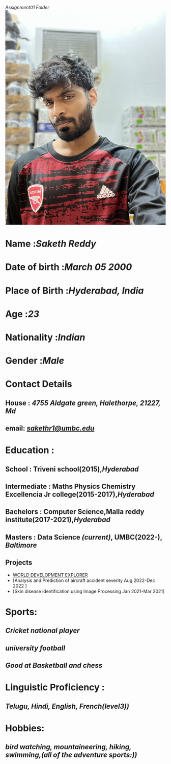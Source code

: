 *Assignment01 Folder*
![HEADSHOT](https://github.com/saketh105/saketh105/blob/main/IMG_E0720.JPG)
# Name :*Saketh Reddy*
# Date of birth :*March 05 2000*
# Place of Birth :*Hyderabad, India*
# Age :*23*
# Nationality :*Indian*
# Gender :*Male*

# Contact Details
## House : *4755 Aldgate green, Halethorpe, 21227, Md*
## email: *sakethr1@umbc.edu*

# Education :
## School : Triveni school(2015),*Hyderabad*
## Intermediate : Maths Physics Chemistry Excellencia Jr college(2015-2017),*Hyderabad*
## Bachelors : Computer Science,Malla reddy institute(2017-2021),*Hyderabad* 
## Masters : Data Science *(current)*, UMBC(2022-), *Baltimore*

## Projects
- [WORLD DEVELOPMENT EXPLORER](https://github.com/saketh105/Data690/tree/main/WORLD%20DEVELOPMENT%20EXPLORER)
- [Analysis and Prediction of aircraft accident severity Aug 2022-Dec 2022 ]
- [Skin disease identification using Image Processing	Jan 2021-Mar 2021]


# Sports:
## *Cricket national player*
## *university football*
## *Good at Basketball and chess*

# Linguistic Proficiency :
## *Telugu, Hindi,  English, French(level3))*

# Hobbies:
## *bird watching, mountaineering, hiking, swimming,(all of the adventure sports:))*
